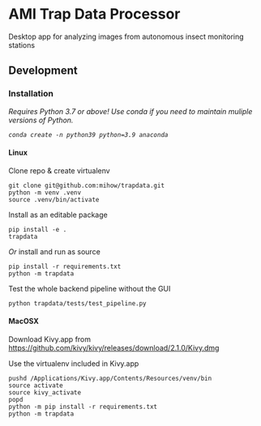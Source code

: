 # AMI Trap Data Processor

Desktop app for analyzing images from autonomous insect monitoring stations


## Development

### Installation

_Requires Python 3.7 or above! Use conda if you need to maintain muliple versions of Python._

_`conda create -n python39 python=3.9 anaconda`_

#### Linux

Clone repo & create virtualenv
```
git clone git@github.com:mihow/trapdata.git
python -m venv .venv
source .venv/bin/activate
```

Install as an editable package
```
pip install -e .
trapdata
```

_Or_ install and run as source

```
pip install -r requirements.txt
python -m trapdata
```

Test the whole backend pipeline without the GUI
```
python trapdata/tests/test_pipeline.py
```

#### MacOSX

Download Kivy.app from https://github.com/kivy/kivy/releases/download/2.1.0/Kivy.dmg


Use the virtualenv included in Kivy.app


```
pushd /Applications/Kivy.app/Contents/Resources/venv/bin
source activate
source kivy_activate
popd
python -m pip install -r requirements.txt
python -m trapdata
```
